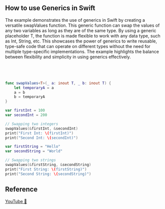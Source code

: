 ## How to use Generics in Swift

The example demonstrates the use of generics in Swift by creating a versatile swapValues function. This generic function can swap the values of any two variables as long as they are of the same type. By using a generic placeholder T, the function is made flexible to work with any data type, such as Int, String, etc. This showcases the power of generics to write reusable, type-safe code that can operate on different types without the need for multiple type-specific implementations. The example highlights the balance between flexibility and simplicity in using generics effectively.

```swift




func swapValues<T>(_ a: inout T, _ b: inout T) {
    let temporaryA = a
    a = b
    b = temporaryA
}

var firstInt = 100
var secondInt = 200

// Swapping two integers
swapValues(&firstInt, &secondInt)
print("First Int: \(firstInt)")
print("Second Int: \(secondInt)")

var firstString = "Hello"
var secondString = "World"

// Swapping two strings
swapValues(&firstString, &secondString)
print("First String: \(firstString)")
print("Second String: \(secondString)")
```

## Reference

[YouTube 👀]()